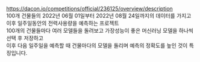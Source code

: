 https://dacon.io/competitions/official/236125/overview/description  
100개 건물들의 2022년 06월 01일부터 2022년 08월 24일까지의 데이터를 가지고 이후 일주일동안의 전력사용량을 예측하는 프로젝트  
100개의 건물들마다 여러 모델들을 돌려보고 가장성능이 좋은 머신러닝 모델을 하나씩 선택 후 저장하고  
이후 다음 일주일을 예측할 때 건물마다의 모델을 돌리며 예측의 정확도를 높인 것이 특징입니다.
